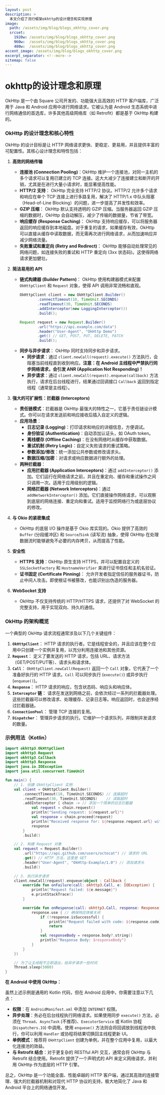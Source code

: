 ```yaml
---
layout: post
description: > 
  本文介绍了流行框架okhttp的设计理念和实现原理
image: 
  path: /assets/img/blog/blogs_okhttp_cover.png
  srcset: 
    1920w: /assets/img/blog/blogs_okhttp_cover.png
    960w:  /assets/img/blog/blogs_okhttp_cover.png
    480w:  /assets/img/blog/blogs_okhttp_cover.png
accent_image: /assets/img/blog/blogs_okhttp_cover.png
excerpt_separator: <!--more-->
sitemap: false
---
```

# okhttp的设计理念和原理
OkHttp 是一个由 Square 公司开发的、功能强大且高效的 HTTP 客户端库，广泛用于 Java 和 Android 应用中进行网络请求。它被认为是 Android 生态系统中进行网络通信的首选库，许多其他高级网络库（如 Retrofit）都是基于 OkHttp 构建的。

### OkHttp 的设计理念和核心特性

OkHttp 的设计目标是让 HTTP 网络请求更快、更稳定、更易用，并且提供丰富的可配置性。其核心设计理念和特性包括：

1.  **高效的网络传输**
    * **连接池 (Connection Pooling)**：OkHttp 维护一个连接池，对同一主机的多个请求可以复用已建立的 TCP 连接。这大大减少了连接建立和断开的开销，尤其是在进行大量小请求时，能显著提高性能。
    * **HTTP/2 支持**： OkHttp 完全支持 HTTP/2 协议。HTTP/2 允许多个请求和响应在单个 TCP 连接上进行多路复用，解决了 HTTP/1.x 中队头阻塞（Head-of-Line Blocking）的问题，进一步提高了并发性和效率。
    * **GZIP 压缩**： OkHttp 默认支持透明的 GZIP 压缩。当服务器返回 GZIP 压缩的数据时，OkHttp 会自动解压，减少了传输的数据量，节省了带宽。
    * **响应缓存 (Response Caching)**： OkHttp 支持响应缓存，可以将服务器返回的响应缓存到本地磁盘。对于重复的请求，如果缓存有效，OkHttp 可以直接从缓存中读取数据，而无需再次进行网络请求，从而加速响应并减少网络流量。
    * **失败重试和重定向 (Retry and Redirect)**： OkHttp 能够自动处理常见的网络问题，如连接失败的重试和 HTTP 重定向 (3xx 状态码)。这使得网络请求更加健壮。

2.  **简洁易用的 API**
    * **链式构建器 (Builder Pattern)**： OkHttp 使用构建器模式来配置 `OkHttpClient` 和 `Request` 对象，使得 API 调用非常流畅和直观。
        ```java
        OkHttpClient client = new OkHttpClient.Builder()
                .connectTimeout(10, TimeUnit.SECONDS)
                .readTimeout(30, TimeUnit.SECONDS)
                .addInterceptor(new LoggingInterceptor())
                .build();

        Request request = new Request.Builder()
                .url("https://api.example.com/data")
                .header("User-Agent", "OkHttp Demo")
                .get() // GET, POST, PUT, DELETE, PATCH
                .build();
        ```
    * **同步与异步请求**： OkHttp 同时支持同步和异步请求。
        * **同步请求**：通过 `client.newCall(request).execute()` 方法执行，会阻塞当前线程直到收到响应。**注意：在 Android 主线程中严禁执行同步网络请求，会引发 ANR (Application Not Responding)！**
        * **异步请求**：通过 `client.newCall(request).enqueue(callback)` 方法执行，请求在后台线程进行，结果通过回调接口 `Callback` 返回到指定线程（通常是主线程）。

3.  **强大的可扩展性：拦截器 (Interceptors)**
    * **责任链模式**：拦截器是 OkHttp 最强大的特性之一，它基于责任链设计模式。你可以在请求发送前和响应接收后插入自定义的逻辑。
    * **应用场景**：
        * **日志记录 (Logging)**：打印请求和响应的详细信息，方便调试。
        * **身份验证 (Authentication)**：自动添加认证头，如 OAuth token。
        * **离线缓存 (Offline Caching)**：在没有网络时从缓存中获取数据。
        * **重试机制 (Retry Logic)**：自定义失败请求的重试策略。
        * **参数添加/修改**：统一添加公共参数或修改请求头。
        * **数据压缩/加密**：对请求或响应数据进行额外的处理。
    * **两种拦截器**：
        * **应用拦截器 (Application Interceptors)**：通过 `addInterceptor()` 添加。它们运行在网络请求之前，并且在重定向、缓存和重试操作之间只调用一次。适用于应用级别的逻辑。
        * **网络拦截器 (Network Interceptors)**：通过 `addNetworkInterceptor()` 添加。它们直接操作网络请求，可以观察到底层的网络连接、重定向和重试。适用于监控网络行为或底层协议的修改。

4.  **与 Okio 的紧密集成**
    * OkHttp 的底层 I/O 操作是基于 Okio 库实现的。Okio 提供了高效的 `Buffer` (分段缓冲区) 和 `Source`/`Sink` (读写流) 抽象，使得 OkHttp 在处理数据流时能够避免不必要的内存拷贝，从而提高了性能。

5.  **安全性**
    * **HTTPS 支持**：OkHttp 原生支持 HTTPS，并可以配置自定义的 `SSLSocketFactory` 和 `HostnameVerifier` 来进行证书信任和主机名验证。
    * **证书固定 (Certificate Pinning)**： 允许开发者指定信任的服务器证书，防止中间人攻击。即使根证书被篡改，也能识别出伪造的服务器。

6.  **WebSocket 支持**
    * OkHttp 不仅支持传统的 HTTP/HTTPS 请求，还提供了对 WebSocket 的完整支持，用于实现双向、持久的通信。

### OkHttp 的架构概览

一个典型的 OkHttp 请求流程通常涉及以下几个关键组件：

1.  **`OkHttpClient`**： HTTP 请求的执行者。它是线程安全的，并且应该在整个应用中只创建一个实例并复用，以充分利用连接池和其他资源。
2.  **`Request`**： 定义了要发送的 HTTP 请求，包括 URL、请求方法（GET/POST/PUT等）、请求头和请求体。
3.  **`Call`**： `OkHttpClient.newCall(Request)` 返回一个 `Call` 对象，它代表了一个准备好执行的 HTTP 请求。`Call` 可以同步执行 (`execute()`) 或异步执行 (`enqueue()`)。
4.  **`Response`**： HTTP 请求的响应，包含状态码、响应头和响应体。
5.  **`Interceptor` 链**： 请求在发送到网络之前，会依次经过一系列的拦截器处理。这些拦截器可以修改请求、处理缓存、记录日志等。响应返回时，也会逆序经过拦截器链。
6.  **`ConnectionPool`**： 管理 TCP 连接的复用。
7.  **`Dispatcher`**： 管理异步请求的执行。它维护一个请求队列，并限制并发请求的数量。

### 示例用法（Kotlin）

```kotlin
import okhttp3.OkHttpClient
import okhttp3.Request
import okhttp3.Callback
import okhttp3.Response
import java.io.IOException
import java.util.concurrent.TimeUnit

fun main() {
    // 1. 创建 OkHttpClient 实例
    val client = OkHttpClient.Builder()
        .connectTimeout(10, TimeUnit.SECONDS) // 连接超时
        .readTimeout(30, TimeUnit.SECONDS)    // 读取超时
        .addInterceptor { chain -> // 添加一个简单的日志拦截器
            val request = chain.request()
            println("Sending request: ${request.url}")
            val response = chain.proceed(request)
            println("Received response for: ${response.request.url} with code: ${response.code}")
            response
        }
        .build()

    // 2. 构建 Request 对象
    val request = Request.Builder()
        .url("https://api.github.com/users/octocat") // 请求的 URL
        .get() // HTTP 方法，这里是 GET
        .header("User-Agent", "OkHttp-Example/1.0") // 添加请求头
        .build()

    // 3. 执行异步请求
    client.newCall(request).enqueue(object : Callback {
        override fun onFailure(call: okhttp3.Call, e: IOException) {
            println("Request failed: ${e.message}")
            e.printStackTrace()
        }

        override fun onResponse(call: okhttp3.Call, response: Response) {
            response.use { // 确保响应体被关闭
                if (!response.isSuccessful) {
                    println("Request failed with code: ${response.code}")
                    return
                }
                val responseBody = response.body?.string()
                println("Response Body: $responseBody")
            }
        }
    })

    // 为了让主线程不立即退出，给异步请求一些时间
    Thread.sleep(5000)
}
```

**在 Android 中使用 OkHttp：**

虽然上述示例是通用的 Kotlin 代码，但在 Android 应用中，你需要注意以下几点：

* **权限**：在 `AndroidManifest.xml` 中添加 `INTERNET` 权限。
* **异步处理**：务必在后台线程执行网络请求。如果使用同步 `execute()` 方法，必须在 `Thread`、`AsyncTask` (不推荐)、`ExecutorService` 或 Kotlin 协程 (`Dispatchers.IO`) 中调用。使用 `enqueue()` 方法则会将回调放到线程池中执行，你可以利用 `Handler` 或协程将结果切换回主线程更新 UI。
* **单例模式**：推荐将 `OkHttpClient` 创建为单例，并在整个应用中复用，以最大化连接池的效益。
* **与 Retrofit 结合**：对于更复杂的 RESTful API 交互，通常会将 OkHttp 与 Retrofit 结合使用。Retrofit 提供了一个声明式的 API 来定义网络请求，并利用 OkHttp 作为底层的 HTTP 引擎。

总之，OkHttp 是一个功能全面、性能卓越的 HTTP 客户端，通过其高效的连接管理、强大的拦截器机制和对现代 HTTP 协议的支持，极大地简化了 Java 和 Android 平台上的网络通信开发。